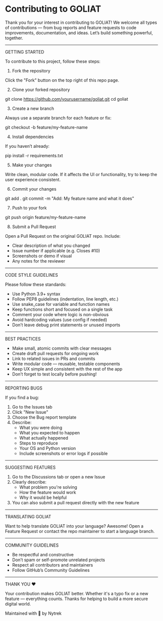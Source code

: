 # Contributing to GOLIAT

Thank you for your interest in contributing to GOLIAT!
We welcome all types of contributions — from bug reports and feature requests to code improvements, documentation, and ideas.
Let’s build something powerful, together.

----------------------------------------

GETTING STARTED

To contribute to this project, follow these steps:

1. Fork the repository

Click the "Fork" button on the top right of this repo page.

2. Clone your forked repository

git clone https://github.com/yourusername/goliat.git
cd goliat

3. Create a new branch

Always use a separate branch for each feature or fix:

git checkout -b feature/my-feature-name

4. Install dependencies

If you haven’t already:

pip install -r requirements.txt

5. Make your changes

Write clean, modular code. If it affects the UI or functionality, try to keep the user experience consistent.

6. Commit your changes

git add .
git commit -m "Add: My feature name and what it does"

7. Push to your fork

git push origin feature/my-feature-name

8. Submit a Pull Request

Open a Pull Request on the original GOLIAT repo. Include:

- Clear description of what you changed
- Issue number if applicable (e.g. Closes #10)
- Screenshots or demo if visual
- Any notes for the reviewer

----------------------------------------

CODE STYLE GUIDELINES

Please follow these standards:

- Use Python 3.9+ syntax
- Follow PEP8 guidelines (indentation, line length, etc.)
- Use snake_case for variable and function names
- Keep functions short and focused on a single task
- Comment your code where logic is non-obvious
- Avoid hardcoding values (use config if needed)
- Don’t leave debug print statements or unused imports

----------------------------------------

BEST PRACTICES

- Make small, atomic commits with clear messages
- Create draft pull requests for ongoing work
- Link to related issues in PRs and commits
- Write modular code — reusable, testable components
- Keep UX simple and consistent with the rest of the app
- Don’t forget to test locally before pushing!

----------------------------------------

REPORTING BUGS

If you find a bug:

1. Go to the Issues tab
2. Click "New Issue"
3. Choose the Bug report template
4. Describe:
   - What you were doing
   - What you expected to happen
   - What actually happened
   - Steps to reproduce
   - Your OS and Python version
   - Include screenshots or error logs if possible

----------------------------------------

SUGGESTING FEATURES

1. Go to the Discussions tab or open a new Issue
2. Clearly describe:
   - What problem you're solving
   - How the feature would work
   - Why it would be helpful
3. You can also submit a pull request directly with the new feature

----------------------------------------

TRANSLATING GOLIAT

Want to help translate GOLIAT into your language? Awesome!
Open a Feature Request or contact the repo maintainer to start a language branch.

----------------------------------------

COMMUNITY GUIDELINES

- Be respectful and constructive
- Don’t spam or self-promote unrelated projects
- Respect all contributors and maintainers
- Follow GitHub’s Community Guidelines

----------------------------------------

THANK YOU ❤️

Your contribution makes GOLIAT better.
Whether it's a typo fix or a new feature — everything counts.
Thanks for helping to build a more secure digital world.

Maintained with 💙 by Nytrek
